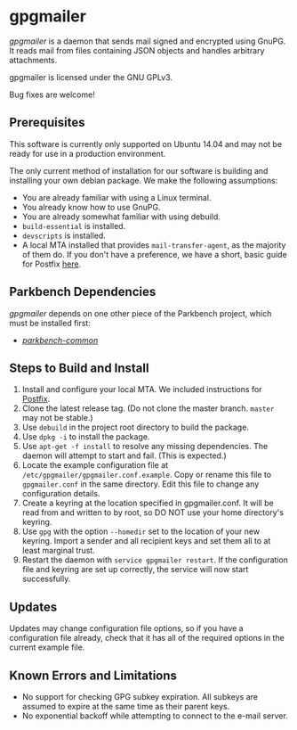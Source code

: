 # gpgmailer

_gpgmailer_ is a daemon that sends mail signed and encrypted using GnuPG.  It reads mail from files containing JSON objects and handles arbitrary attachments.

gpgmailer is licensed under the GNU GPLv3.

Bug fixes are welcome!

## Prerequisites

This software is currently only supported on Ubuntu 14.04 and may not be ready for use in a production environment.

The only current method of installation for our software is building and installing your own debian package. We make the following assumptions:

* You are already familiar with using a Linux terminal.
* You already know how to use GnuPG.
* You are already somewhat familiar with using debuild.
* `build-essential` is installed.
* `devscripts` is installed.
* A local MTA installed that provides `mail-transfer-agent`, as the majority of them do. If
you don't have a preference, we have a short, basic guide for Postfix [here](./postfix.md).

## Parkbench Dependencies

_gpgmailer_ depends on one other piece of the Parkbench project, which must be installed first:

* [_parkbench-common_](https://github.com/park-bench/confighelper)

## Steps to Build and Install

1.   Install and configure your local MTA. We included instructions for [Postfix](./postfix.md).
2.   Clone the latest release tag. (Do not clone the master branch. `master` may not be stable.)
3.   Use `debuild` in the project root directory to build the package.
4.   Use `dpkg -i` to install the package.
5.   Use `apt-get -f install` to resolve any missing dependencies. The daemon will attempt to start and fail. (This is expected.)
6.   Locate the example configuration file at `/etc/gpgmailer/gpgmailer.conf.example`. Copy or rename this file to `gpgmailer.conf` in the same directory. Edit this file to change any configuration details.
7.   Create a keyring at the location specified in gpgmailer.conf. It will be read from and written to by root, so DO NOT use your home directory's keyring.
8.   Use `gpg` with the option `--homedir` set to the location of your new keyring. Import a sender and all recipient keys and set them all to at least marginal trust.
9.   Restart the daemon with `service gpgmailer restart`. If the configuration file and keyring are set up correctly, the service will now start successfully.

## Updates

Updates may change configuration file options, so if you have a configuration file already, check that it has all of the required options in the current example file.

## Known Errors and Limitations

* No support for checking GPG subkey expiration. All subkeys are assumed to expire at the same time as their parent keys.
* No exponential backoff while attempting to connect to the e-mail server.
